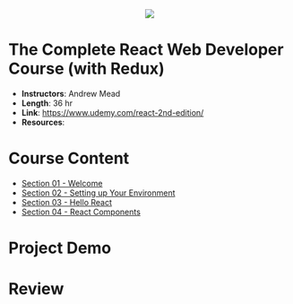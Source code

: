 <div align="center">
  <img src="https://i.imgur.com/btCAxFx.png">
</div>

# The Complete React Web Developer Course (with Redux)

- **Instructors**: Andrew Mead
- **Length**: 36 hr
- **Link**: https://www.udemy.com/react-2nd-edition/
- **Resources**: 

# Course Content

- [Section 01 - Welcome](./Section%2001%20-%20Welcome)
- [Section 02 - Setting up Your Environment](./Section%2002%20-%20Setting%20up%20Your%20Environment)
- [Section 03 - Hello React](./Section%2003%20-%20Hello%20React)
- [Section 04 - React Components](./Section%2004%20-%20React%20Components)

# Project Demo

# Review
